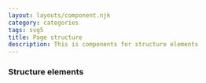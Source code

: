 ```yaml
---
layout: layouts/component.njk
category: categories
tags: svg5
title: Page structure
description: This is components for structure elements
---
```


<div class="wrapper">
  <h3>Structure elements</h3>
</div>
